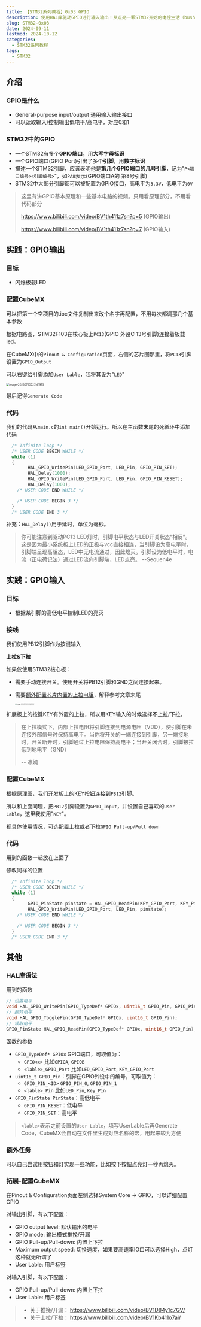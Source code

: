 ```yaml
---
title: 【STM32系列教程】0x03 GPIO
description: 使用HAL库驱动GPIO进行输入输出！从点亮一颗STM32开始的电控生活（bushi
slug: STM32-0x03
date: 2024-09-11
lastmod: 2024-10-12
categories:
  - STM32系列教程
tags:
  - STM32
---
```

## 介绍

### GPIO是什么

- General-purpose input/output 通用输入输出接口
- 可以读取输入/控制输出低电平/高电平，对应0和1

### STM32中的GPIO

- 一个STM32有多个**GPIO端口**，用**大写字母标识**
- 一个GPIO端口(GPIO Port)引出了多个**引脚**，用**数字标识**
- 描述一个STM32引脚，应该表明他是**第几个GPIO端口的几号引脚**，记为"`P<端口编号><引脚编号>`"，如`PA8`表示(GPIO端口A的 第8号引脚)
- STM32中大部分引脚都可以被配置为GPIO接口，高电平为`3.3V`，低电平为`0V`

>这里有讲GPIO基本原理和一些基本电路的视频。只用看原理部分，不用看代码部分
>
>https://www.bilibili.com/video/BV1th411z7sn?p=5 (GPIO输出)
>
>https://www.bilibili.com/video/BV1th411z7sn?p=7 (GPIO输入)

## 实践：GPIO输出

### 目标

- 闪烁板载LED

### 配置CubeMX

可以把第一个空项目的.ioc文件复制出来改个名字再配置，不用每次都调那几个基本参数

根据电路图，STM32F103在核心板上`PC13`(GPIO 外设C 13号引脚)连接着板载led。

在CubeMX中的`Pinout & Configuration`页面，右侧的芯片图那里，将`PC13`引脚设置为`GPIO_Output`

可以右键给引脚添加`User Lable`，我将其设为"`LED`"

<img src="image-20230730023141975.png" alt="image-20230730023141975" style="zoom: 50%;" /> 

最后记得`Generate Code`

### 代码

我们的代码从`main.c`的`int main()`开始运行。所以在主函数末尾的死循环中添加代码

```c
  /* Infinite loop */
  /* USER CODE BEGIN WHILE */
  while (1)
  {
        HAL_GPIO_WritePin(LED_GPIO_Port, LED_Pin, GPIO_PIN_SET);
        HAL_Delay(1000);
        HAL_GPIO_WritePin(LED_GPIO_Port, LED_Pin, GPIO_PIN_RESET);
        HAL_Delay(1000);
    /* USER CODE END WHILE */

    /* USER CODE BEGIN 3 */
  }
  /* USER CODE END 3 */
```

补充：`HAL_Delay()`用于延时，单位为毫秒。

> 你可能注意到驱动PC13 LED灯时，引脚电平状态与LED开关状态“相反”。这是因为最小系统板上LED的正极与vcc直接相连，当引脚设为高电平时，引脚端呈现高阻态，LED中无电流通过，因此熄灭。引脚设为低电平时，电流（正电荷记法）通过LED流向引脚端，LED点亮。 --Sequen4e


## 实践：GPIO输入

### 目标

- 根据某引脚的高低电平控制LED的亮灭

### 接线

我们使用PB12引脚作为按键输入

**上拉&下拉**

如果仅使用STM32核心板：

- 需要手动连接开关。使用开关将PB12引脚和GND之间连接起来。

- 需要<u>额外配置芯片内置的上拉电阻</u>，解释参考文章末尾

  <img src="image-20241012020523622.png" alt="image-20241012020523622" style="zoom:25%;" /> 

扩展板上的按键KEY有外置的上拉，所以用KEY输入的时候选择不上拉/下拉。

> 在上拉模式下，内部上拉电阻将引脚连接到电源电压（VDD），使引脚在未连接外部信号时保持高电平。当你将开关的一端连接到引脚，另一端接地时，开关断开时，引脚通过上拉电阻保持高电平；当开关闭合时，引脚被拉低到地电平（GND）
>
> -- 凛娴

### 配置CubeMX

根据原理图，我们开发板上的KEY按钮连接到`PB12`引脚。

所以和上面同理，把`PB12`引脚设置为`GPIO_Input`，并设置自己喜欢的`User Lable`，这里我使用"`KEY`"。

视具体使用情况，可选配置上拉或者下拉`GPIO Pull-up/Pull down`

### 代码

用到的函数一起放在上面了

修改同样的位置

```c
  /* Infinite loop */
  /* USER CODE BEGIN WHILE */
  while (1)
  {
        GPIO_PinState pinstate = HAL_GPIO_ReadPin(KEY_GPIO_Port, KEY_Pin);
        HAL_GPIO_WritePin(LED_GPIO_Port, LED_Pin, pinstate);
    /* USER CODE END WHILE */

    /* USER CODE BEGIN 3 */
  }
  /* USER CODE END 3 */
```

## 其他

### HAL库语法

用到的函数

```c
// 设置电平
void HAL_GPIO_WritePin(GPIO_TypeDef* GPIOx, uint16_t GPIO_Pin, GPIO_PinState PinState);
// 翻转电平
void HAL_GPIO_TogglePin(GPIO_TypeDef* GPIOx, uint16_t GPIO_Pin);
// 读取电平
GPIO_PinState HAL_GPIO_ReadPin(GPIO_TypeDef* GPIOx, uint16_t GPIO_Pin);
```

函数的参数

- `GPIO_TypeDef* GPIOx` GPIO端口，可取值为：
  - `GPIO<x>`
    比如`GPIOA`, `GPIOB`
  - `<lable>_GPIO_Port`
    比如`LED_GPIO_Port`, `KEY_GPIO_Port`
- `uint16_t GPIO_Pin`：引脚在GPIO外设中的编号，可取值为：
  - `GPIO_PIN_<ID>`
    `GPIO_PIN_0`, `GPIO_PIN_1`
  - `<lable>_Pin`
    比如`LED_Pin`, `Key_Pin`
- `GPIO_PinState PinState`：高低电平
  - `GPIO_PIN_RESET`：低电平
  - `GPIO_PIN_SET`：高电平

> `<lable>`表示之前设置的`User Lable`，填写UserLable后再Generate Code，CubeMX会自动在文件里生成对应名称的宏，用起来较为方便

### 额外任务

可以自己尝试用按钮和灯实现一些功能，比如按下按钮点亮灯一秒再熄灭。

### 拓展-配置CubeMX

在Pinout & Configuration页面左侧选择System Core -> GPIO，可以详细配置GPIO

对输出引脚，有以下配置：

- GPIO output level: 默认输出的电平
- GPIO mode: 输出模式推挽/开漏
- GPIO Pull-up/Pull-down: 内置上下拉
- Maximum output speed: 切换速度，如果要高速率IO口可以选择High，点灯这种就无所谓了
- User Lable: 用户标签

对输入引脚，有以下配置：

- GPIO Pull-up/Pull-down: 内置上下拉
- User Lable: 用户标签

> - 关于推挽/开漏： https://www.bilibili.com/video/BV1D84y1c7GV/
> - 关于上拉/下拉： https://www.bilibili.com/video/BV1Kb411o7ai/

